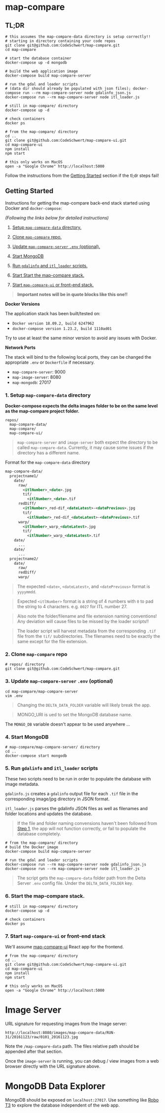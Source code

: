 # map-compare

## TL;DR

```shell
# this assumes the map-compare-data directory is setup correctly!! 
# starting in directory containing your code repos
git clone git@github.com:CodeSchwert/map-compare.git
cd map-compare

# start the database container
docker-compose up -d mongodb

# build the web application image
docker-compose build map-compare-server

# run the gdal and loader scripts
# (data dir should already be populated with json files); docker-compose run --rm map-compare-server node gdalinfo_json.js
docker-compose run --rm map-compare-server node itl_loader.js

# still in map-compare/ directory
docker-compose up -d

# check containers
docker ps

# from the map-compare/ directory
cd ..
git clone git@github.com:CodeSchwert/map-compare-ui.git
cd map-compare-ui 
npm install
npm start

# this only works on MacOS
open -a "Google Chrome" http://localhost:5000
```

Follow the instructions from the [Getting Started](#Getting-Started) section if the tl;dr steps fail!

## Getting Started

Instructions for getting the map-compare back-end stack started using Docker and `docker-compose`:

*(Following the links below for detailed instructions)*

1. [Setup `map-compare-data` directory.](#1-Setup-map-compare-data-directory)

2. [Clone `map-compare` repo.](#2-Clone-map-compare-repo)

3. [Update `map-compare-server` `.env` (optional).](#3-Update-map-compare-server-env-(optional))

4. [Start MongoDB]($4-Start-MongoDB)

5. [Run `gdalinfo` and `itl_loader` scripts.](#5-Run-gdalinfo-and-itl_loader-scripts)

6. [Start Start the map-compare stack.](#6-Start-the-map-compare-stack)

7. [Start `map-compare-ui` or front-end stack.](#7-Start-map-compare-ui-or-front-end-stack)

> **Important notes will be in quote blocks like this one!!**

**Docker Versions**

The application stack has been built/tested on:

- `Docker version 18.09.2, build 6247962`
- `docker-compose version 1.23.2, build 1110ad01`

Try to use at least the same minor version to avoid any issues with Docker.

**Network Ports**

The stack will bind to the following local ports, they can be changed the appropriate `.env` or `Dockerfile` if necessary.

- `map-compare-server`: 9000
- `map-image-server`: 8080
- `map-mongodb`: 27017

### **1. Setup `map-compare-data` directory**

**Docker-compose expects the delta images folder to be on the same level as the map-compare project folder.**

```shell
repos/
  map-compare-data/
  map-compare/
  map-compare-ui/
```

> `map-compare-server` and `image-server` both expect the directory to be called `map-compare-data`. Currently, it may cause some issues if the directory has a different name.

Format for the `map-compare-data` directory

```xml
map-compare-data/
  projectname1/
    date/
      raw/
        <itlNumber>_<date>.jpg
        tif/
          <itlNumber>_<date>.tif
      redDiff/
        <itlNumber>_red-dif_<dateLatest>-<datePrevious>.jpg
        tif/
          <itlNumber>_red-dif_<dateLatest>-<datePrevious>.tif
      warp/
        <itlNumber>_warp_<dateLatest>.jpg
        tif/
          <itlNumber>_warp_<dateLatest>.tif
    date/
      ...
    date/
      ...
  projectname2/
    date/
      raw/
      redDiff/
      warp/
```

> The expected `<date>`, `<dateLatest>`, and `<datePrevious>` format is `yyyymmdd`.

> Expected `<itlNumber>` format is a string of 4 numbers with `0` to pad the string to 4 characters. e.g. `0027` for ITL number 27.

> Also note the folder/filename and file extension naming conventions! Any deviation will cause files to be missed by the loader scripts!!

> The loader script will harvest metadata from the corresponding `.tif` file from the `tif/` subdirectories. The filenames need to be exactly the same except for the file extension.

### **2. Clone `map-compare` repo**

```shell
# repos/ directory
git clone git@github.com:CodeSchwert/map-compare.git
```

### **3. Update `map-compare-server` `.env` (optional)**

```shell
cd map-compare/map-compare-server
vim .env
```

> Changing the `DELTA_DATA_FOLDER` variable will likely break the app.

> MONGO_URI is ued to set the MongoDB database name.

The `MONGO_DB` variable doesn't appear to be used anywhere ...

### **4. Start MongoDB**

```shell
# map-compare/map-compare-server/ directory
cd ..
docker-compose start mongodb
```

### **5. Run `gdalinfo` and `itl_loader` scripts**

These two scripts need to be run in order to populate the database with image metadata.

`gdalinfo.js` creates a `gdalinfo` output file for each `.tif` file in the corresponding image/jpg directory in JSON format.

`itl_loader.js` parses the gdalinfo JSON files as well as filenames and folder locations and updates the database.  

> If the file and folder naming convensions haven't been followed from [Step 1](#1-Setup-map-compare-data-directory), the app will not function correctly, or fail to populate the database completely.

```shell
# from the map-compare/ directory
# build the Docker image
docker-compose build map-compare-server

# run the gdal and loader scripts
docker-compose run --rm map-compare-server node gdalinfo_json.js
docker-compose run --rm map-compare-server node itl_loader.js
```

> The script gets the `map-compare-data` folder path from the Delta Server `.env` config file. Under the `DELTA_DATA_FOLDER` key.

### **6. Start the map-compare stack.**

```shell
# still in map-compare/ directory
docker-compose up -d

# check containers
docker ps
```

### **7. Start `map-compare-ui` or front-end stack**

We'll assume [map-compare-ui](https://github.com/CodeSchwert/map-compare-ui) React app for the frontend.

```shell
# from the map-compare/ directory
cd ..
git clone git@github.com:CodeSchwert/map-compare-ui.git
cd map-compare-ui
npm install
npm start

# this only works on MacOS
open -a "Google Chrome" http://localhost:5000
```

# Image Server 

URL signature for requesting images from the Image server:

```shell
http://localhost:8080/images/map-compare-data/RUN-31/20161123/raw/0101_20161123.jpg
```

Note the `/map-compare-data` path. The files relative path should be appended after that section.

Once the `image-server` is running, you can debug / view images from a web browser directly with the URL signature above.

# MongoDB Data Explorer

MongoDB should be exposed on `localhost:27017`. Use something like [Robo T3](https://robomongo.org/download) to explore the database independent of the web app.
